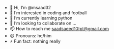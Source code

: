 - 👋 Hi, I’m @msaad32
- 👀 I’m interested in coding and football
- 🌱 I’m currently learning python
- 💞️ I’m looking to collaborate on ...
- 📫 How to reach me saadsaeed10tpt@gmail.com
- 😄 Pronouns: he/him
- ⚡ Fun fact: nothing really

<!---
msaad32/msaad32 is a ✨ special ✨ repository because its `README.md` (this file) appears on your GitHub profile.
You can click the Preview link to take a look at your changes.
--->
